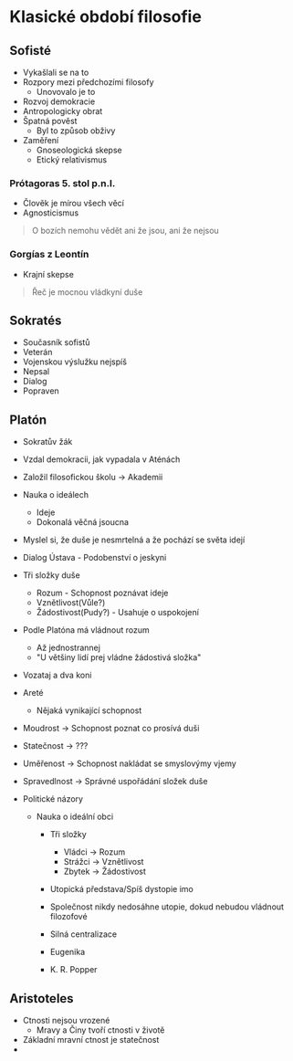 # Klasické období filosofie

## Sofisté
- Vykašlali se na to
- Rozpory mezi předchozími filosofy
	- Unovovalo je to
- Rozvoj demokracie
- Antropologicky obrat
- Špatná pověst
	- Byl to způsob obživy
- Zaměření
	- Gnoseologická skepse
	- Etický relativismus

### Prótagoras 5. stol p.n.l.
- Člověk je mírou všech věcí
- Agnosticismus
> O bozích nemohu vědět ani že jsou, ani že nejsou

### Gorgías z Leontín
- Krajní skepse
> Řeč je mocnou vládkyní duše

## Sokratés
- Současník sofistů
- Veterán
- Vojenskou výslužku nejspíš
- Nepsal
- Dialog
- Popraven

## Platón
- Sokratův žák
- Vzdal demokracii, jak vypadala v Aténách
- Založil filosofickou školu -> Akademii
- Nauka o ideálech
	- Ideje
	- Dokonalá věčná jsoucna
- Myslel si, že duše je nesmrtelná a že pochází se světa idejí
- Dialog Ústava - Podobenství o jeskyni

- Tři složky duše
	- Rozum - Schopnost poznávat ideje
	- Vznětlivost(Vůle?)
	- Žádostivost(Pudy?) - Usahuje o uspokojení

- Podle Platóna má vládnout rozum
	- Až jednostrannej
	- "U většiny lidí prej vládne žádostivá složka"
- Vozataj a dva koni
- Areté
	- Nějaká vynikající schopnost
- Moudrost -> Schopnost poznat co prosívá duši
- Statečnost -> ???
- Uměřenost -> Schopnost nakládat se smyslovýmy vjemy
- Spravedlnost -> Správné uspořádání složek duše

- Politické názory
  - Nauka o ideální obci
	  - Tři složky
		  - Vládci -> Rozum
		  - Strážci -> Vznětlivost
		  - Zbytek -> Žádostivost
	- Utopická představa/Spíš dystopie imo
	- Společnost nikdy nedosáhne utopie, dokud nebudou vládnout filozofové
	- Silná centralizace
	- Eugenika

	- K. R. Popper

## Aristoteles
- Ctnosti nejsou vrozené
	- Mravy a Činy tvoří ctnosti v životě
- Základní mravní ctnost je statečnost
- 